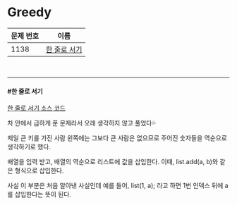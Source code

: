 # Greedy

| 문제 번호 | 이름                          |
| --------- | ----------------------------- |
| 1138      | [한 줄로 서기](#한-줄로-서기) |

<br>

<hr>

#### #한 줄로 서기

[한 줄로 서기 소스 코드](https://www.acmicpc.net/problem/1138)

차 안에서 급하게 푼 문제라서 오래 생각하지 않고 풀었다💦

제일 큰 키를 가진 사람 왼쪽에는 그보다 큰 사람은 없으므로 주어진 숫자들을 역순으로 생각하기로 했다.

배열을 입력 받고, 배열의 역순으로 리스트에 값을 삽입한다. 이때, list.add(a, b)와 같은 형식으로 삽입한다.

사실 이 부분은 처음 알아낸 사실인데 예를 들어, list(1, a); 라고 하면 1번 인덱스 뒤에 a를 삽입한다는 뜻이 된다. 